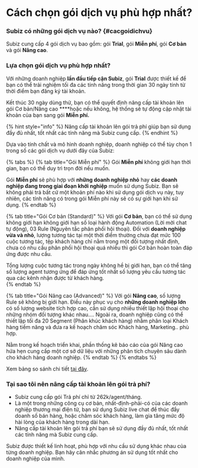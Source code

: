 # Cách chọn gói dịch vụ phù hợp nhất?

### Subiz có những gói dịch vụ nào? {#cacgoidichvu}

Subiz cung cấp 4 gói dịch vụ bao gồm: gói **Trial**, gói **Miễn phí**, gói **Cơ bản** và gói **Nâng cao**.

### Lựa chọn gói dịch vụ phù hợp nhất?

Với những doanh nghiệp **lần đầu tiếp cận Subiz**, gói **Trial** được thiết kế để bạn có thể trải nghiệm tối đa các tính năng trong thời gian 30 ngày tính từ thời điểm bạn đăng ký tài khoản.

Kết thúc 30 ngày dùng thử, bạn có thể quyết định nâng cấp tài khoản lên gói Cơ bản/Nâng cao ****hoặc nếu không, hệ thống sẽ tự động cập nhật tài khoản của bạn sang gói **Miễn phí.**

{% hint style="info" %}
Nâng cấp tài khoản lên gói trả phí giúp bạn sử dụng đầy đủ nhất, tốt nhất các tính năng mà Subiz cung cấp.
{% endhint %}

Dựa vào tính chất và mô hình doanh nghiệp, doanh nghiệp có thể tùy chọn 1 trong số các gói dịch vụ dưới đây của Subiz:

{% tabs %}
{% tab title="Gói Miễn phí" %}
Gói **Miễn phí** không giới hạn thời gian, bạn có thể duy trì trọn đời nếu muốn. 

Gói **Miễn phí** sẽ phù hợp với **những doanh nghiệp nhỏ** hay **các doanh nghiệp đang trong giai đoạn khởi nghiệp** muốn sử dụng Subiz. Bạn sẽ không phải trả bất cứ một khoản phí nào khi sử dụng gói dịch vụ này, tuy nhiên, các tính năng có trong gói Miễn phí này sẽ có sự giới hạn khi sử dụng. 
{% endtab %}

{% tab title="Gói Cơ bản \(Standard\)" %}
Với gói **Cơ bản**, bạn có thể sử dụng không giới hạn không giới hạn số loại hành động Automation \(Lời mời chat tự động\), 03 Rule \(Nguyên tắc phân phối hội thoại\). Đối với **doanh nghiệp vừa và nhỏ**, lượng tương tác tại một thời điểm thường chưa đạt mức 100 cuộc tương tác, tệp khách hàng chỉ nằm trong một đối tượng nhất định, chưa có nhu cầu phân phối hội thoại quá nhiều thì gói Cơ bản hoàn toàn đáp ứng được nhu cầu.

Tổng lượng cuộc tương tác trong ngày không hề bị giới hạn, bạn có thể tăng số lượng agent tương ứng để đáp ứng tốt nhất số lượng yêu cầu tương tác qua các kênh nhận được từ khách hàng.  
{% endtab %}

{% tab title="Gói Nâng cao \(Advanced\)" %}
Với gói **Nâng cao**, số lượng Rule sẽ không bị giới hạn. Điều này phục vụ cho **những doanh nghiệp lớn** có số lượng website tích hợp cao, cần sử dụng nhiều thiết lập hội thoại cho những nhóm đối tượng khác nhau.... Ngoài ra, doanh nghiệp cũng có thể thiết lập tối đa 20 Segment \(Phân khúc khách hàng\) nhằm phân loại Khách hàng tiềm năng và đưa ra kế hoạch chăm sóc Khách hàng, Marketing.. phù hợp.

Nằm trong kế hoạch triển khai, phần thống kê báo cáo của gói Nâng cao hứa hẹn cung cấp một cơ sở dữ liệu với những phân tích chuyên sâu dành cho khách hàng doanh nghiệp.
{% endtab %}
{% endtabs %}

Xem bảng so sánh chi tiết [tại đây](http://subiz.com/vi/pricing.html#morestandard).

### Tại sao tôi nên nâng cấp tài khoản lên gói trả phí?

* Subiz cung cấp gói Trả phí chỉ từ 262k/agent/tháng.
* Là một trong những công cụ cơ bản, nhất-định-phải-có của các doanh nghiệp thương mại điện tử, bạn sử dụng Subiz live chat để thúc đẩy doanh số bán hàng, hoặc chăm sóc khách hàng, làm gia tăng mức độ hài lòng của khách hàng trong dài hạn.
* Nâng cấp tài khoản lên gói trả phí bạn sẽ sử dụng đầy đủ nhất, tốt nhất các tính năng mà Subiz cung cấp.

Subiz được thiết kế linh hoạt, phù hợp với nhu cầu sử dụng khác nhau của từng doanh nghiệp. Bạn hãy cân nhắc phương án sử dụng tốt nhất cho doanh nghiệp của mình.

### 




